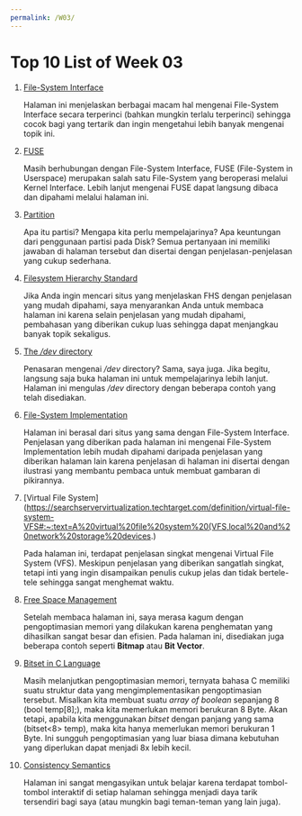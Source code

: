 ```yaml
---
permalink: /W03/
---
```

# Top 10 List of Week 03

1. [File-System Interface](https://www.cs.uic.edu/~jbell/CourseNotes/OperatingSystems/10_FileSystemInterface.html)

    Halaman ini menjelaskan berbagai macam hal mengenai File-System Interface secara terperinci (bahkan mungkin terlalu terperinci) sehingga cocok bagi yang tertarik dan ingin mengetahui lebih banyak mengenai topik ini.

2. [FUSE](https://www.kernel.org/doc/html/latest/filesystems/fuse.html)

    Masih berhubungan dengan File-System Interface, FUSE (File-System in Userspace) merupakan salah satu File-System yang beroperasi melalui Kernel Interface. Lebih lanjut mengenai FUSE dapat langsung dibaca dan dipahami melalui halaman ini.
    
3. [Partition](https://techterms.com/definition/partition)

    Apa itu partisi? Mengapa kita perlu mempelajarinya? Apa keuntungan dari penggunaan partisi pada Disk? Semua pertanyaan ini memiliki jawaban di halaman tersebut dan disertai dengan penjelasan-penjelasan yang cukup sederhana.

4. [Filesystem Hierarchy Standard](https://refspecs.linuxfoundation.org/FHS_3.0/fhs/index.html)

    Jika Anda ingin mencari situs yang menjelaskan FHS dengan penjelasan yang mudah dipahami, saya menyarankan Anda untuk membaca halaman ini karena selain penjelasan yang mudah dipahami, pembahasan yang diberikan cukup luas sehingga dapat menjangkau banyak topik sekaligus.

5. [The */dev* directory](https://tldp.org/LDP/sag/html/dev-fs.html#:~:text=The%20%2Fdev%20directory%20contains%20the,the%20%2Fdev%2FMAKEDEV%20script.)

    Penasaran mengenai */dev* directory? Sama, saya juga. Jika begitu, langsung saja buka halaman ini untuk mempelajarinya lebih lanjut. Halaman ini mengulas */dev* directory dengan beberapa contoh yang telah disediakan.

6. [File-System Implementation](https://www.cs.uic.edu/~jbell/CourseNotes/OperatingSystems/12_FileSystemImplementation.html)

    Halaman ini berasal dari situs yang sama dengan File-System Interface. Penjelasan yang diberikan pada halaman ini mengenai File-System Implementation lebih mudah dipahami daripada penjelasan yang diberikan halaman lain karena penjelasan di halaman ini disertai dengan ilustrasi yang membantu pembaca untuk membuat gambaran di pikirannya.
    
7. [Virtual File System](https://searchservervirtualization.techtarget.com/definition/virtual-file-system-VFS#:~:text=A%20virtual%20file%20system%20(VFS,local%20and%20network%20storage%20devices.)

    Pada halaman ini, terdapat penjelasan singkat mengenai Virtual File System (VFS). Meskipun penjelasan yang diberikan sangatlah singkat, tetapi inti yang ingin disampaikan penulis cukup jelas dan tidak bertele-tele sehingga sangat menghemat waktu.
    
8. [Free Space Management](https://www.geeksforgeeks.org/free-space-management-in-operating-system/)

    Setelah membaca halaman ini, saya merasa kagum dengan pengoptimasian memori yang dilakukan karena penghematan yang dihasilkan sangat besar dan efisien. Pada halaman ini, disediakan juga beberapa contoh seperti **Bitmap** atau **Bit Vector**.

9. [Bitset in C Language](http://cplusplus.com/reference/bitset/bitset/bitset/)

    Masih melanjutkan pengoptimasian memori, ternyata bahasa C memiliki suatu struktur data yang mengimplementasikan pengoptimasian tersebut. Misalkan kita membuat suatu *array of boolean* sepanjang 8 (bool temp[8];), maka kita memerlukan memori berukuran 8 Byte. Akan tetapi, apabila kita menggunakan *bitset* dengan panjang yang sama (bitset<8> temp), maka kita hanya memerlukan memori berukuran 1 Byte. Ini sungguh pengoptimasian yang luar biasa dimana kebutuhan yang diperlukan dapat menjadi 8x lebih kecil.

10. [Consistency Semantics](http://users.cs.cf.ac.uk/O.F.Rana/os/lectureos11/node11.html)

    Halaman ini sangat mengasyikan untuk belajar karena terdapat tombol-tombol interaktif di setiap halaman sehingga menjadi daya tarik tersendiri bagi saya (atau mungkin bagi teman-teman yang lain juga).
